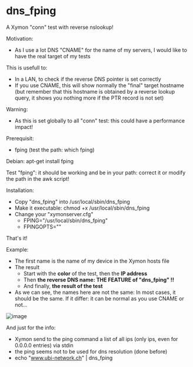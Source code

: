 # dns_fping
A Xymon "conn" test with reverse nslookup!

Motivation: 
- As I use a lot DNS "CNAME" for the name of my servers, I would like to have the real target of my tests

This is usefull to:
- In a LAN, to check if the reverse DNS pointer is set correctly
- If you use CNAME, this will show normally the "final" target hostname (but remember that this hostname is obtained by a reverse lookup query, it shows you nothing more if the PTR record is not set) 

Warning: 
- As this is set globally to all "conn" test: this could have a performance impact! 

Prerequisit:
- fping (test the path: which fping)

Debian: apt-get install fping

Test "fping": it should be working and be in your path: correct it or modify the path in the awk script!

Installation: 
- Copy "dns_fping" into /usr/local/sbin/dns_fping
- Make it executable: chmod +x /usr/local/sbin/dns_fping
- Change your "xymonserver.cfg"
  - FPING="/usr/local/sbin/dns_fping"
  - FPINGOPTS=""         

That's it!

Example:
- The first name is the name of my device in the Xymon hosts file 
- The result 
  - Start with the **color** of the test, then the **IP address** 
  - Then **the reverse DNS name: THE FEATURE of "dns_fping" !!**
  - And finally, **the result of the test**
- As we can see, the names here are not the same: In most cases, it should be the same. If it differ: it can be normal as you use CNAME or not... 

![image](https://user-images.githubusercontent.com/8841264/169885468-89c66d9f-21b9-4be8-b0bb-e758f8210778.png)

And just for the info: 
- Xymon send to the ping command a list of all ips (only ips, even for 0.0.0.0 entries) via stdin
- the ping seems not to be used for dns resolution (done before)
- echo "www.ubi-network.ch" | dns_fping 
